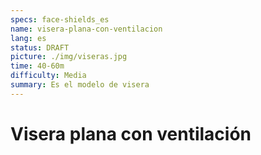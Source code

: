 ```yaml
---
specs: face-shields_es
name: visera-plana-con-ventilacion
lang: es
status: DRAFT
picture: ./img/viseras.jpg
time: 40-60m
difficulty: Media 
summary: Es el modelo de visera 
---
```


# Visera plana con ventilación
